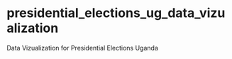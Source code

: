 # presidential_elections_ug_data_vizualization
Data Vizualization for Presidential Elections Uganda
